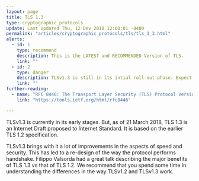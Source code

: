 ```yaml
---
layout: page
title: TLS 1.3
type: cryptographic_protocols
update: Last Updated Thu, 12 Dev 2018 12:00:01 -0400
permalink: "articles/cryptographic_protocols/tls/tls_1_3.html"
alerts:
  - id: 1
    type: recommend
    description: This is the LATEST and RECOMMENDED Version of TLS.
    link: ""
  - id: 2
    type: danger
    description: TLSv1.3 is still in its intial roll-out phase. Expect minimum information about issues.
    link: ""
further-reading:
  - name: "RFC 8446: The Transport Layer Security (TLS) Protocol Version 1.3"
    link: "https://tools.ietf.org/html/rfc8446"

---
```

TLSv1.3 is currently in its early stages. But, as of 21 March 2018, TLS 1.3 is an Internet Draft proposed to Internet Standard. It is based on the earlier TLS 1.2 specification.

TLSv1.3 brings with it a lot of improvements in the aspects of speed and security. This has led to a re-design of the way the protocol performs handshake.  Filippo Valsorda had a great talk describing the major benefits of TLS 1.3 vs that of TLS 1.2. We recommend that you spend some time in understanding the differences in the way TLSv1.2 and TLSv1.3 work.

